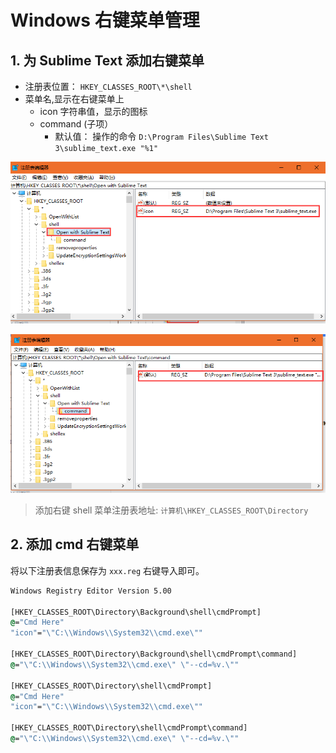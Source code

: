 # Windows 右键菜单管理


## 1. 为 Sublime Text 添加右键菜单

- 注册表位置： `HKEY_CLASSES_ROOT\*\shell`
- 菜单名,显示在右键菜单上
    - icon 字符串值，显示的图标
    - command (子项）
        - 默认值： 操作的命令 `D:\Program Files\Sublime Text 3\sublime_text.exe "%1"`

![](/images/aaad9c24-ac5e-4f2c-8c7a-3b6fd75beb8f.png)
 
![](/images/4a3240ba-8035-4b3f-acda-16fea6b6bdae.png)

> 添加右键 shell 菜单注册表地址: `计算机\HKEY_CLASSES_ROOT\Directory`

## 2. 添加 cmd 右键菜单

将以下注册表信息保存为 `xxx.reg` 右键导入即可。

```cmd
Windows Registry Editor Version 5.00

[HKEY_CLASSES_ROOT\Directory\Background\shell\cmdPrompt]
@="Cmd Here"
"icon"="\"C:\\Windows\\System32\\cmd.exe\""

[HKEY_CLASSES_ROOT\Directory\Background\shell\cmdPrompt\command]
@="\"C:\\Windows\\System32\\cmd.exe\" \"--cd=%v.\""

[HKEY_CLASSES_ROOT\Directory\shell\cmdPrompt]
@="Cmd Here"
"icon"="\"C:\\Windows\\System32\\cmd.exe\""

[HKEY_CLASSES_ROOT\Directory\shell\cmdPrompt\command]
@="\"C:\\Windows\\System32\\cmd.exe\" \"--cd=%v.\""
```


